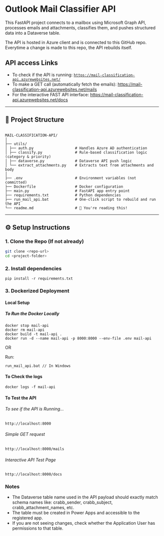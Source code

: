 # Outlook Mail Classifier API

This FastAPI project connects to a mailbox using Microsoft Graph API, processes emails and attachments, classifies them, and pushes structured data into a Dataverse table.

The API is hosted in Azure client and is connected to this GitHub repo. Everytime a change is made to this repo, the API rebuilds itself.

## API access Links

- To check if the API is running: [`https://mail-classification-api.azurewebsites.net/`](https://mail-classification-api.azurewebsites.net/)
- To make a GET call (automatically fetch the emails): https://mail-classification-api.azurewebsites.net/mails
- For the interactive FAST API interface: https://mail-classification-api.azurewebsites.net/docs

---

## 📁 Project Structure

```

MAIL-CLASSIFICATION-API/
│
├── utils/
│ ├── auth.py                   # Handles Azure AD authentication
│ ├── classify.py               # Rule-based classification logic (category & priority)
│ ├── dataverse.py              # Dataverse API push logic
│ └── extract_attachments.py    # Extracts text from attachments and body
│
├── .env                        # Environment variables (not committed)
├── Dockerfile                  # Docker configuration
├── main.py                     # FastAPI app entry point
├── requirements.txt            # Python dependencies
├── run_mail_api.bat            # One-click script to rebuild and run the API
└── readme.md                   # 📖 You're reading this!
```

---

## ⚙️ Setup Instructions

### 1. Clone the Repo (If not already)

```bash
git clone <repo-url>
cd <project-folder>
```

### 2. Install dependencies

```
pip install -r requirements.txt
```

### 3. Dockerized Deployment

#### Local Setup

##### To Run the Docker Locally

```
docker stop mail-api
docker rm mail-api
docker build -t mail-api .
docker run -d --name mail-api -p 8000:8000 --env-file .env mail-api
```

OR

Run:

```
run_mail_api.bat // In Windows
```

#### To Check the logs

```
docker logs -f mail-api
```

#### To Test the API

###### To see if the API is Running...

```
http://localhost:8000
```

###### Simple GET request

```
http://localhost:8000/mails
```

###### Interactive API Test Page

```
http://localhost:8000/docs
```

### Notes

- The Dataverse table name used in the API payload should exactly match schema names like:
  crabb_sender, crabb_subject, crabb_attachment_names, etc.
- The table must be created in Power Apps and accessible to the registered app.
- If you are not seeing changes, check whether the Application User has permissions to that table.
